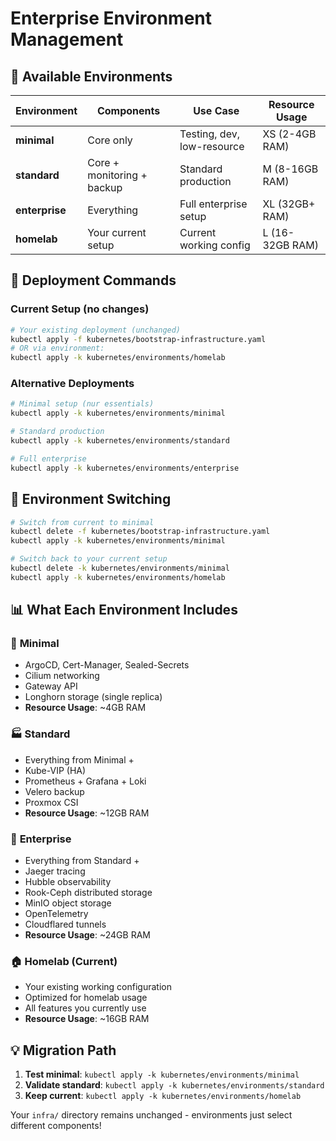 # Enterprise Environment Management

## 🎯 **Available Environments**

| Environment | Components | Use Case | Resource Usage |
|-------------|------------|----------|----------------|
| **minimal** | Core only | Testing, dev, low-resource | XS (2-4GB RAM) |
| **standard** | Core + monitoring + backup | Standard production | M (8-16GB RAM) |  
| **enterprise** | Everything | Full enterprise setup | XL (32GB+ RAM) |
| **homelab** | Your current setup | Current working config | L (16-32GB RAM) |

## 🚀 **Deployment Commands**

### **Current Setup (no changes)**
```bash
# Your existing deployment (unchanged)
kubectl apply -f kubernetes/bootstrap-infrastructure.yaml
# OR via environment:
kubectl apply -k kubernetes/environments/homelab
```

### **Alternative Deployments**
```bash
# Minimal setup (nur essentials)  
kubectl apply -k kubernetes/environments/minimal

# Standard production
kubectl apply -k kubernetes/environments/standard

# Full enterprise
kubectl apply -k kubernetes/environments/enterprise
```

## 🔧 **Environment Switching**

```bash
# Switch from current to minimal
kubectl delete -f kubernetes/bootstrap-infrastructure.yaml
kubectl apply -k kubernetes/environments/minimal

# Switch back to your current setup
kubectl delete -k kubernetes/environments/minimal  
kubectl apply -k kubernetes/environments/homelab
```

## 📊 **What Each Environment Includes**

### 🔧 **Minimal**
- ArgoCD, Cert-Manager, Sealed-Secrets
- Cilium networking
- Gateway API  
- Longhorn storage (single replica)
- **Resource Usage**: ~4GB RAM

### 🏭 **Standard**  
- Everything from Minimal +
- Kube-VIP (HA)
- Prometheus + Grafana + Loki
- Velero backup
- Proxmox CSI
- **Resource Usage**: ~12GB RAM

### 🏢 **Enterprise**
- Everything from Standard +  
- Jaeger tracing
- Hubble observability
- Rook-Ceph distributed storage
- MinIO object storage
- OpenTelemetry
- Cloudflared tunnels
- **Resource Usage**: ~24GB RAM

### 🏠 **Homelab (Current)**
- Your existing working configuration
- Optimized for homelab usage
- All features you currently use
- **Resource Usage**: ~16GB RAM

## 💡 **Migration Path**

1. **Test minimal**: `kubectl apply -k kubernetes/environments/minimal`
2. **Validate standard**: `kubectl apply -k kubernetes/environments/standard`  
3. **Keep current**: `kubectl apply -k kubernetes/environments/homelab`

Your `infra/` directory remains unchanged - environments just select different components!